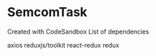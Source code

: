 # SemcomTask
Created with CodeSandbox
List of dependencies

axios
reduxjs/toolkit
react-redux
redux
